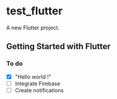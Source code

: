 # test_flutter

A new Flutter project.

## Getting Started with Flutter 

### To do
- [x] "Hello world !"
- [ ] Integrate Firebase
- [ ] Create notifications
